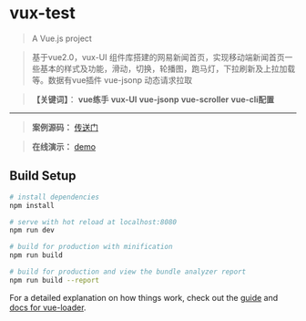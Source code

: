 # vux-test

> A Vue.js project

> 基于vue2.0，vux-UI 组件库搭建的网易新闻首页，实现移动端新闻首页一些基本的样式及功能，滑动，切换，轮播图，跑马灯，下拉刷新及上拉加载等。数据有vue插件 vue-jsonp 动态请求拉取

> **【关键词】**： **vue练手**  **vux-UI**   **vue-jsonp**  **vue-scroller**   **vue-cli配置** 

---

> **案例源码：** [传送门]( https://github.com/formattedzzz/163news)

> **在线演示：** [demo](http://997bf468-74b8-46c6-8442-c80273a7baae.coding.io)


## Build Setup

``` bash
# install dependencies
npm install

# serve with hot reload at localhost:8080
npm run dev

# build for production with minification
npm run build

# build for production and view the bundle analyzer report
npm run build --report
```

For a detailed explanation on how things work, check out the [guide](http://vuejs-templates.github.io/webpack/) and [docs for vue-loader](http://vuejs.github.io/vue-loader).
